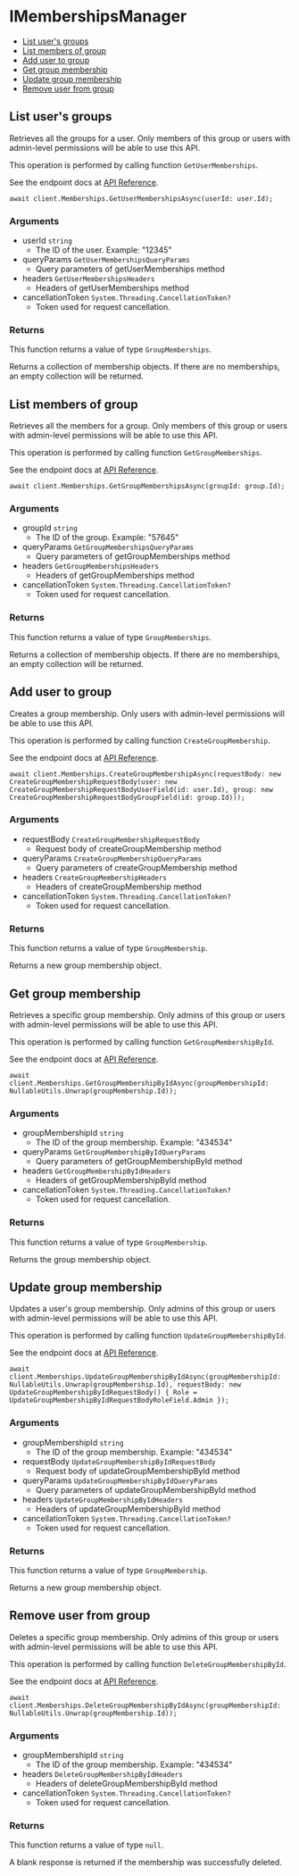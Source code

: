 # IMembershipsManager


- [List user's groups](#list-users-groups)
- [List members of group](#list-members-of-group)
- [Add user to group](#add-user-to-group)
- [Get group membership](#get-group-membership)
- [Update group membership](#update-group-membership)
- [Remove user from group](#remove-user-from-group)

## List user's groups

Retrieves all the groups for a user. Only members of this
group or users with admin-level permissions will be able to
use this API.

This operation is performed by calling function `GetUserMemberships`.

See the endpoint docs at
[API Reference](https://developer.box.com/reference/get-users-id-memberships/).

<!-- sample get_users_id_memberships -->
```
await client.Memberships.GetUserMembershipsAsync(userId: user.Id);
```

### Arguments

- userId `string`
  - The ID of the user. Example: "12345"
- queryParams `GetUserMembershipsQueryParams`
  - Query parameters of getUserMemberships method
- headers `GetUserMembershipsHeaders`
  - Headers of getUserMemberships method
- cancellationToken `System.Threading.CancellationToken?`
  - Token used for request cancellation.


### Returns

This function returns a value of type `GroupMemberships`.

Returns a collection of membership objects. If there are no
memberships, an empty collection will be returned.


## List members of group

Retrieves all the members for a group. Only members of this
group or users with admin-level permissions will be able to
use this API.

This operation is performed by calling function `GetGroupMemberships`.

See the endpoint docs at
[API Reference](https://developer.box.com/reference/get-groups-id-memberships/).

<!-- sample get_groups_id_memberships -->
```
await client.Memberships.GetGroupMembershipsAsync(groupId: group.Id);
```

### Arguments

- groupId `string`
  - The ID of the group. Example: "57645"
- queryParams `GetGroupMembershipsQueryParams`
  - Query parameters of getGroupMemberships method
- headers `GetGroupMembershipsHeaders`
  - Headers of getGroupMemberships method
- cancellationToken `System.Threading.CancellationToken?`
  - Token used for request cancellation.


### Returns

This function returns a value of type `GroupMemberships`.

Returns a collection of membership objects. If there are no
memberships, an empty collection will be returned.


## Add user to group

Creates a group membership. Only users with
admin-level permissions will be able to use this API.

This operation is performed by calling function `CreateGroupMembership`.

See the endpoint docs at
[API Reference](https://developer.box.com/reference/post-group-memberships/).

<!-- sample post_group_memberships -->
```
await client.Memberships.CreateGroupMembershipAsync(requestBody: new CreateGroupMembershipRequestBody(user: new CreateGroupMembershipRequestBodyUserField(id: user.Id), group: new CreateGroupMembershipRequestBodyGroupField(id: group.Id)));
```

### Arguments

- requestBody `CreateGroupMembershipRequestBody`
  - Request body of createGroupMembership method
- queryParams `CreateGroupMembershipQueryParams`
  - Query parameters of createGroupMembership method
- headers `CreateGroupMembershipHeaders`
  - Headers of createGroupMembership method
- cancellationToken `System.Threading.CancellationToken?`
  - Token used for request cancellation.


### Returns

This function returns a value of type `GroupMembership`.

Returns a new group membership object.


## Get group membership

Retrieves a specific group membership. Only admins of this
group or users with admin-level permissions will be able to
use this API.

This operation is performed by calling function `GetGroupMembershipById`.

See the endpoint docs at
[API Reference](https://developer.box.com/reference/get-group-memberships-id/).

<!-- sample get_group_memberships_id -->
```
await client.Memberships.GetGroupMembershipByIdAsync(groupMembershipId: NullableUtils.Unwrap(groupMembership.Id));
```

### Arguments

- groupMembershipId `string`
  - The ID of the group membership. Example: "434534"
- queryParams `GetGroupMembershipByIdQueryParams`
  - Query parameters of getGroupMembershipById method
- headers `GetGroupMembershipByIdHeaders`
  - Headers of getGroupMembershipById method
- cancellationToken `System.Threading.CancellationToken?`
  - Token used for request cancellation.


### Returns

This function returns a value of type `GroupMembership`.

Returns the group membership object.


## Update group membership

Updates a user's group membership. Only admins of this
group or users with admin-level permissions will be able to
use this API.

This operation is performed by calling function `UpdateGroupMembershipById`.

See the endpoint docs at
[API Reference](https://developer.box.com/reference/put-group-memberships-id/).

<!-- sample put_group_memberships_id -->
```
await client.Memberships.UpdateGroupMembershipByIdAsync(groupMembershipId: NullableUtils.Unwrap(groupMembership.Id), requestBody: new UpdateGroupMembershipByIdRequestBody() { Role = UpdateGroupMembershipByIdRequestBodyRoleField.Admin });
```

### Arguments

- groupMembershipId `string`
  - The ID of the group membership. Example: "434534"
- requestBody `UpdateGroupMembershipByIdRequestBody`
  - Request body of updateGroupMembershipById method
- queryParams `UpdateGroupMembershipByIdQueryParams`
  - Query parameters of updateGroupMembershipById method
- headers `UpdateGroupMembershipByIdHeaders`
  - Headers of updateGroupMembershipById method
- cancellationToken `System.Threading.CancellationToken?`
  - Token used for request cancellation.


### Returns

This function returns a value of type `GroupMembership`.

Returns a new group membership object.


## Remove user from group

Deletes a specific group membership. Only admins of this
group or users with admin-level permissions will be able to
use this API.

This operation is performed by calling function `DeleteGroupMembershipById`.

See the endpoint docs at
[API Reference](https://developer.box.com/reference/delete-group-memberships-id/).

<!-- sample delete_group_memberships_id -->
```
await client.Memberships.DeleteGroupMembershipByIdAsync(groupMembershipId: NullableUtils.Unwrap(groupMembership.Id));
```

### Arguments

- groupMembershipId `string`
  - The ID of the group membership. Example: "434534"
- headers `DeleteGroupMembershipByIdHeaders`
  - Headers of deleteGroupMembershipById method
- cancellationToken `System.Threading.CancellationToken?`
  - Token used for request cancellation.


### Returns

This function returns a value of type `null`.

A blank response is returned if the membership was
successfully deleted.


